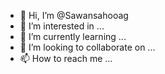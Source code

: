 - 👋 Hi, I’m @Sawansahooag
- 👀 I’m interested in ...
- 🌱 I’m currently learning ...
- 💞️ I’m looking to collaborate on ...
- 📫 How to reach me ...

<!---
Sawansahooag/Sawansahooag is a ✨ special ✨ repository because its `README.md` (this file) appears on your GitHub profile.
You can click the Preview link to take a look at your changes.
--->
